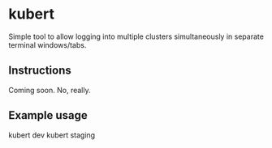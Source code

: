 # kubert

Simple tool to allow logging into multiple clusters simultaneously in separate terminal windows/tabs.

## Instructions

Coming soon. No, really.

## Example usage

kubert dev
kubert staging

